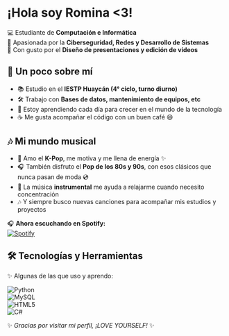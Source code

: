 # ¡Hola soy Romina <3!


💻 Estudiante de **Computación e Informática**  
🎯 Apasionada por la **Ciberseguridad, Redes y Desarrollo de Sistemas**  
🎨 Con gusto por el **Diseño de presentaciones y edición de videos**  



## 🌸 Un poco sobre mí  
- 📚 Estudio en el **IESTP Huaycán (4° ciclo, turno diurno)**  
- 🛠️ Trabajo con **Bases de datos, mantenimiento de equipos, etc**  
- 🚀 Estoy aprendiendo cada día para crecer en el mundo de la tecnología  
- ☕ Me gusta acompañar el código con un buen café 😄  



## 🎶 Mi mundo musical  
- 🎤 Amo el **K-Pop**, me motiva y me llena de energía ✨  
- 🎧 También disfruto el **Pop de los 80s y 90s**, con esos clásicos que nunca pasan de moda 💿  
- 🎼 La música **instrumental** me ayuda a relajarme cuando necesito concentración  
- 🎶 Y siempre busco nuevas canciones para acompañar mis estudios y proyectos  

🎧 **Ahora escuchando en Spotify:**  
[![Spotify](https://novatorem.vercel.app/api/spotify)](https://open.spotify.com/user/9ulqnphzqzn6dtrxud9lmev9p?si=a8e3d6ba28b84ae4)



## 🛠️ Tecnologías y Herramientas  
✨ Algunas de las que uso y aprendo:  

![Python](https://img.shields.io/badge/-Python-3776AB?style=flat&logo=python&logoColor=white)  
![MySQL](https://img.shields.io/badge/-MySQL-005C84?style=flat&logo=mysql&logoColor=white)  
![HTML5](https://img.shields.io/badge/-HTML5-E34F26?style=flat&logo=html5&logoColor=white)  
![C#](https://img.shields.io/badge/-C%23-239120?style=flat&logo=c-sharp&logoColor=white)  



✨ *Gracias por visitar mi perfil, ¡LOVE YOURSELF!* ✨

